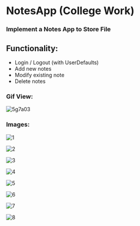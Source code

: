 # NotesApp (College Work)

###  Implement a Notes App to Store File

## Functionality:

* Login / Logout (with UserDefaults)
* Add new notes
* Modify existing note
* Delete notes

### Gif View:

![5g7a03](https://user-images.githubusercontent.com/81614235/125255216-d360f880-e318-11eb-8501-2daacdb34789.gif)


### Images:

![1](https://user-images.githubusercontent.com/81614235/125253568-2f2a8200-e317-11eb-8f6d-3e5aba4fe4b7.PNG)

![2](https://user-images.githubusercontent.com/81614235/125253552-2cc82800-e317-11eb-816d-3cddd30b0ef5.PNG)

![3](https://user-images.githubusercontent.com/81614235/125253557-2d60be80-e317-11eb-8e07-ede573003304.PNG)

![4](https://user-images.githubusercontent.com/81614235/125253560-2df95500-e317-11eb-8cc6-28e97cfbb0e2.PNG)

![5](https://user-images.githubusercontent.com/81614235/125253562-2e91eb80-e317-11eb-98ef-0a596a50c24b.PNG)

![6](https://user-images.githubusercontent.com/81614235/125253563-2e91eb80-e317-11eb-8ee5-b504dece6bf5.PNG)

![7](https://user-images.githubusercontent.com/81614235/125254785-6cdbda80-e318-11eb-9848-cab6d30655b4.PNG)

![8](https://user-images.githubusercontent.com/81614235/125254780-6baaad80-e318-11eb-9637-9740f09fd8f3.PNG)





 
